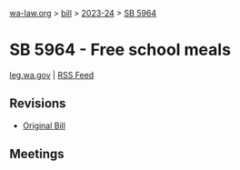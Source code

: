 [wa-law.org](/) > [bill](/bill/) > [2023-24](/bill/2023-24/) > [SB 5964](/bill/2023-24/sb/5964/)

# SB 5964 - Free school meals
[leg.wa.gov](https://app.leg.wa.gov/billsummary?BillNumber=5964&Year=2023&Initiative=false) | [RSS Feed](./rss.xml)

## Revisions
* [Original Bill](1/)

## Meetings